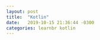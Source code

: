 ```yaml
---
layout: post
title:  "Kotlin"
date:   2019-10-15 21:36:44 -0300
categories: learnbr kotlin
---
```


